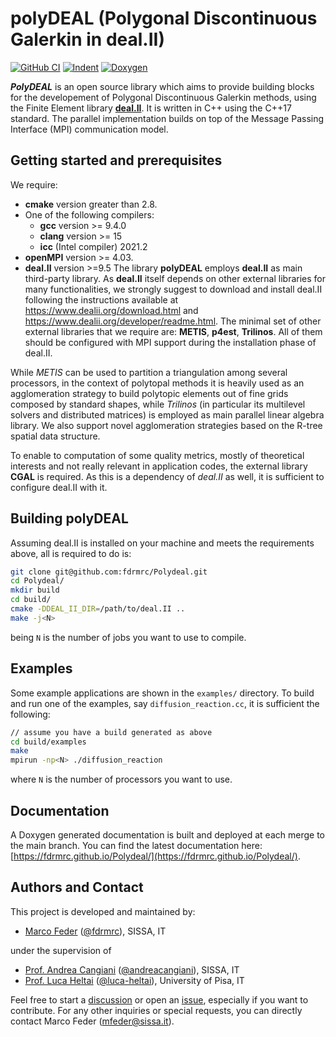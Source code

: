 # polyDEAL (Polygonal Discontinuous Galerkin in deal.II)

[![GitHub CI](https://github.com/fdrmrc/Polydeal/actions/workflows/tests.yml/badge.svg)](https://github.com/fdrmrc/Polydeal/actions/workflows/tests.yml)
[![Indent](https://github.com/fdrmrc/Polydeal/actions/workflows/indentation.yml/badge.svg)](https://github.com/fdrmrc/Polydeal/actions/workflows/indentation.yml)
[![Doxygen](https://github.com/fdrmrc/Polydeal/actions/workflows/doxygen.yml/badge.svg)](https://github.com/fdrmrc/Polydeal/actions/workflows/doxygen.yml)


***PolyDEAL*** is an open source library which aims to provide building blocks for the developement of Polygonal Discontinuous Galerkin methods, using the Finite Element library [**deal.II**](https://dealii.org). It is written in C++ using the C++17 standard. The parallel implementation builds on top of the Message Passing Interface (MPI) communication model.


## Getting started and prerequisites

We require:
- **cmake** version greater than 2.8.
- One of the following compilers:
    -  **gcc** version  >= 9.4.0
    -  **clang** version >= 15
    -  **icc** (Intel compiler) 2021.2
- **openMPI** version  >= 4.03.
- **deal.II** version >=9.5
The library **polyDEAL** employs **deal.II** as main third-party library. As **deal.II** itself depends on other external libraries for many functionalities, we strongly suggest to download and install deal.II following the instructions available at https://www.dealii.org/download.html and https://www.dealii.org/developer/readme.html. The minimal set of other external libraries that we require are: **METIS**, **p4est**, **Trilinos**. All of them should be configured with MPI support during the installation phase of deal.II. 

While *METIS* can be used to partition a triangulation among several processors, in the context of polytopal methods it is heavily used as an agglomeration strategy to build polytopic elements out of fine grids composed by standard shapes, while *Trilinos* (in particular its multilevel solvers and distributed matrices) is employed as main parallel linear algebra library. We also support novel agglomeration strategies based on the R-tree spatial data structure.


To enable to computation of some quality metrics, mostly of theoretical interests and not really relevant in application codes, the external library **CGAL** is required. As this is a dependency of *deal.II* as well, it is sufficient to configure deal.II with it.

## Building polyDEAL 
Assuming deal.II is installed on your machine and meets the requirements above, all is required to do is:

```bash
git clone git@github.com:fdrmrc/Polydeal.git
cd Polydeal/
mkdir build
cd build/
cmake -DDEAL_II_DIR=/path/to/deal.II ..
make -j<N>
```
being ```N``` is the number of jobs you want to use to compile.


## Examples
Some example applications are shown in the ```examples/``` directory. To build and run one of the examples, say ```diffusion_reaction.cc```, it is sufficient the following:
```bash
// assume you have a build generated as above
cd build/examples
make
mpirun -np<N> ./diffusion_reaction
```
where ```N``` is the number of processors you want to use.



## Documentation
A Doxygen generated documentation is built and deployed at each merge to the main branch. You can find the latest documentation here: [https://fdrmrc.github.io/Polydeal/](https://fdrmrc.github.io/Polydeal/).

## Authors and Contact

This project is developed and maintained by:
- [Marco Feder](https://www.math.sissa.it/users/marco-feder) ([@fdrmrc](https://github.com/fdrmrc)), SISSA, IT

under the supervision of 
- [Prof. Andrea Cangiani](https://people.sissa.it/~acangian/) ([@andreacangiani](https://github.com/andreacangiani)), SISSA, IT
- [ Prof. Luca Heltai](https://sites.google.com/view/luca-heltai) ([@luca-heltai](https://github.com/luca-heltai)), University of Pisa, IT


Feel free to start a [discussion](https://github.com/fdrmrc/Polydeal/discussions) or open an [issue](https://github.com/fdrmrc/Polydeal/issues), especially if you want to contribute. For any other inquiries or special requests, you can directly contact Marco Feder (mfeder@sissa.it).